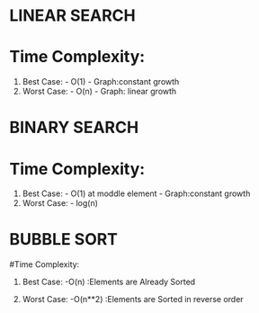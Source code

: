 # LINEAR SEARCH

# Time Complexity:
   1. Best Case:
              - O(1)
              - Graph:constant growth 
   2. Worst Case:
             - O(n)
             - Graph: linear growth
 # BINARY SEARCH
 
  # Time Complexity:
  
  1) Best Case:
              - O(1) at moddle element
              - Graph:constant growth
  2) Worst Case:
              - log(n)

 # BUBBLE SORT
  #Time Complexity:
  
  1) Best Case:
           -O(n) :Elements are Already Sorted
           
  2) Worst Case:
           -O(n**2) :Elements are Sorted in reverse order
    

